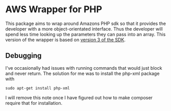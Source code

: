AWS Wrapper for PHP
========================

This package aims to wrap around Amazons PHP sdk so that it provides the developer with a more object-orientated interface. Thus the developer will spend less time looking up the parameters they can pass into an array.
This version of the wrapper is based on [version 3 of the SDK](https://docs.aws.amazon.com/aws-sdk-php/v3/api/).

## Debugging
I've occasionally had issues with running commands that would just block and never return. The solution for me was to install the php-xml package with 

```
sudo apt-get install php-xml
```

I will remove this note once I have figured out how to make composer require that for installation.
